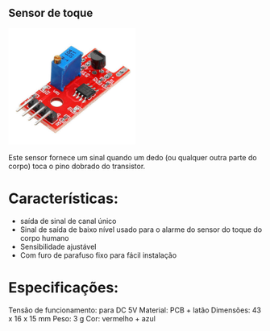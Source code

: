 ## Sensor de toque


<p><img src="img/1.png" width="50%" /></p>

Este sensor fornece um sinal quando um dedo (ou qualquer outra parte do corpo) toca o pino dobrado do transistor.

# Características:
 
- saída de sinal de canal único
- Sinal de saída de baixo nível usado para o alarme do sensor do toque do corpo humano
- Sensibilidade ajustável
- Com furo de parafuso fixo para fácil instalação

# Especificações:

Tensão de funcionamento: para DC 5V
Material: PCB + latão
Dimensões: 43 x 16 x 15 mm
Peso: 3 g
Cor: vermelho + azul
